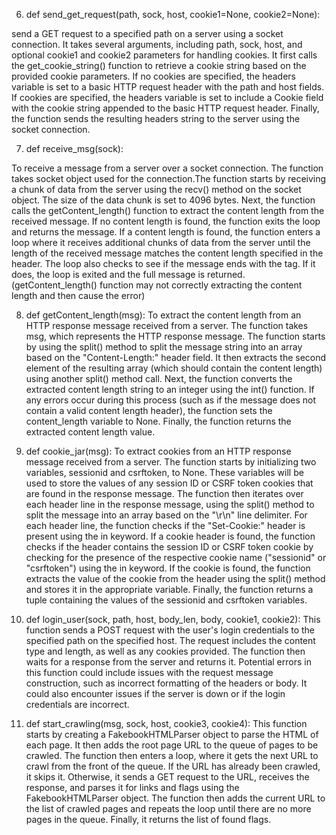 











6. def send_get_request(path, sock, host, cookie1=None, cookie2=None):

send a GET request to a specified path on a server using a socket connection. It takes several arguments, including path, sock, host, and optional cookie1 and cookie2 parameters for handling cookies. It first calls the get_cookie_string() function to retrieve a cookie string based on the provided cookie parameters. If no cookies are specified, the headers variable is set to a basic HTTP request header with the path and host fields. If cookies are specified, the headers variable is set to include a Cookie field with the cookie string appended to the basic HTTP request header.
Finally, the function sends the resulting headers string to the server using the socket connection.


7. def receive_msg(sock):

To receive a message from a server over a socket connection. The function takes socket object used for the connection.The function starts by receiving a chunk of data from the server using the recv() method on the socket object. The size of the data chunk is set to 4096 bytes.
Next, the function calls the getContent_length() function to extract the content length from the received message. If no content length is found, the function exits the loop and returns the message. If a content length is found, the function enters a loop where it receives additional chunks of data from the server until the length of the received message matches the content length specified in the header. The loop also checks to see if the message ends with the </html> tag. If it does, the loop is exited and the full message is returned.(getContent_length() function may not correctly extracting the content length and then cause the error)

8. def getContent_length(msg):
To extract the content length from an HTTP response message received from a server. The function takes msg, which represents the HTTP response message. The function starts by using the split() method to split the message string into an array based on the "Content-Length:" header field. It then extracts the second element of the resulting array (which should contain the content length) using another split() method call. Next, the function converts the extracted content length string to an integer using the int() function. If any errors occur during this process (such as if the message does not contain a valid content length header), the function sets the content_length variable to None.
Finally, the function returns the extracted content length value.

9. def cookie_jar(msg):
To extract cookies from an HTTP response message received from a server. The function starts by initializing two variables, sessionid and csrftoken, to None. These variables will be used to store the values of any session ID or CSRF token cookies that are found in the response message.
The function then iterates over each header line in the response message, using the split() method to split the message into an array based on the "\r\n" line delimiter. For each header line, the function checks if the "Set-Cookie:" header is present using the in keyword. If a cookie header is found, the function checks if the header contains the session ID or CSRF token cookie by checking for the presence of the respective cookie name ("sessionid" or "csrftoken") using the in keyword. If the cookie is found, the function extracts the value of the cookie from the header using the split() method and stores it in the appropriate variable.
Finally, the function returns a tuple containing the values of the sessionid and csrftoken variables.


10. def login_user(sock, path, host, body_len, body, cookie1, cookie2):
This function sends a POST request with the user's login credentials to the specified path on the specified host. The request includes the content type and length, as well as any cookies provided. The function then waits for a response from the server and returns it.
Potential errors in this function could include issues with the request message construction, such as incorrect formatting of the headers or body. It could also encounter issues if the server is down or if the login credentials are incorrect.


11. def start_crawling(msg, sock, host, cookie3, cookie4):
This function starts by creating a FakebookHTMLParser object to parse the HTML of each page. It then adds the root page URL to the queue of pages to be crawled.
The function then enters a loop, where it gets the next URL to crawl from the front of the queue. If the URL has already been crawled, it skips it. Otherwise, it sends a GET request to the URL, receives the response, and parses it for links and flags using the FakebookHTMLParser object.
The function then adds the current URL to the list of crawled pages and repeats the loop until there are no more pages in the queue. Finally, it returns the list of found flags.
